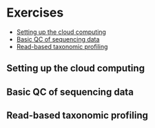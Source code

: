 # Exercises

- [Setting up the cloud computing](#setting-up-the-cloud-computing)
- [Basic QC of sequencing data](#basic-qc-of-sequencing-data)
- [Read-based taxonomic profiling](#read-based-taxonomic-profiling)

## Setting up the cloud computing

## Basic QC of sequencing data

## Read-based taxonomic profiling